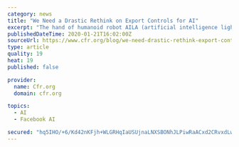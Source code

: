```yaml
---
category: news
title: "We Need a Drastic Rethink on Export Controls for AI"
excerpt: "The hand of humanoid robot AILA (artificial intelligence lightweight android) operates a switchboard during a demonstration by the German research centre for artificial intelligence at the CeBit computer fair in Hanover REUTERS/Fabrizio Bensch Before export controls for AI are codified, the U.S. government needs to assess its past controls on ..."
publishedDateTime: 2020-01-21T16:02:00Z
sourceUrl: https://www.cfr.org/blog/we-need-drastic-rethink-export-controls-ai
type: article
quality: 19
heat: 19
published: false

provider:
  name: Cfr.org
  domain: cfr.org

topics:
  - AI
  - Facebook AI

secured: "hq5IHO/+6/Kd42nKFjh+WLGRHqIaUSUjnaLNXSBONhJLPiwRaACxd2CRvxdLwsVKoupwspIbEPDJuQSk73zgzBGgyxBBGp2onUIYOaK0Q8tYipd07y+1kKmreTuvO7NYZt4YqjDtmQGajxUEBfDsHdWzyPECxgnU612JLVifwup7xRCfYcxGkfHTE1HKevtadhyM6ENI3FdVbxmyjY9RiW4YDhga3vD/DaS5TNHoy6AGhAJHB5y8TqkC0OJB8Okwd0w2c2pnmIny32LNZtRrrfK+sjjNKFiW+a2cK7nGRERKTXpj+rhwZSZoM90LOfuh7qTDANtAg8Lrc8iwUDMRd3F3BZ+iJAjcISPNiqqwNnaHge90aXTRHIvnJgocumWpsyRSgRZcRli0pR48ClUR6RdQcyPL+obnVSym4fwgJ/wvUehEgwGspLmNLYVVRDN/Nj7vGRbMTPWCKzKmLjmPzA==;eWIV7qqD1lMXWZ/t/GXC8g=="
---
```


